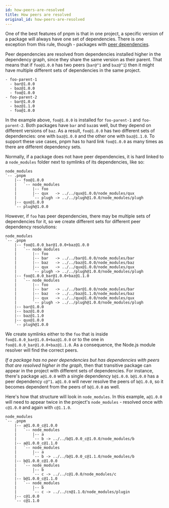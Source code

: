 ```yaml
---
id: how-peers-are-resolved
title: How peers are resolved
original_id: how-peers-are-resolved
---
```


One of the best features of pnpm is that in one project, a specific version of a
package will always have one set of dependencies. There is one exception from
this rule, though - packages with [peer dependencies].

[peer dependencies]: https://docs.npmjs.com/files/package.json#peerdependencies

Peer dependencies are resolved from dependencies installed higher in the
dependency graph, since they share the same version as their parent. That means
that if `foo@1.0.0` has two peers (`bar@^1` and `baz@^1`) then it might have
multiple different sets of dependencies in the same project.

```text
- foo-parent-1
  - bar@1.0.0
  - baz@1.0.0
  - foo@1.0.0
- foo-parent-2
  - bar@1.0.0
  - baz@1.1.0
  - foo@1.0.0
```

In the example above, `foo@1.0.0` is installed for `foo-parent-1` and
`foo-parent-2`. Both packages have `bar` and `baz`as well, but they depend on
different versions of `baz`. As a result, `foo@1.0.0` has two different sets of
dependencies: one with `baz@1.0.0` and the other one with `baz@1.1.0`. To
support these use cases, pnpm has to hard link `foo@1.0.0` as many times as
there are different dependency sets.

Normally, if a package does not have peer dependencies, it is hard linked to a
`node_modules` folder next to symlinks of its dependencies, like so:

```text
node_modules
`-- .pnpm
    |-- foo@1.0.0
    |   `-- node_modules
    |       |-- foo
    |       |-- qux   -> ../../qux@1.0.0/node_modules/qux
    |       `-- plugh -> ../../plugh@1.0.0/node_modules/plugh
    |-- qux@1.0.0
    `-- plugh@1.0.0
```

However, if `foo` has peer dependencies, there may be multiple sets of
dependencies for it, so we create different sets for different peer dependency
resolutions:

```text
node_modules
`-- .pnpm
    |-- foo@1.0.0_bar@1.0.0+baz@1.0.0
    |   `-- node_modules
    |       |-- foo
    |       |-- bar   -> ../../bar@1.0.0/node_modules/bar
    |       |-- baz   -> ../../baz@1.0.0/node_modules/baz
    |       |-- qux   -> ../../qux@1.0.0/node_modules/qux
    |       `-- plugh -> ../../plugh@1.0.0/node_modules/plugh
    |-- foo@1.0.0_bar@1.0.0+baz@1.1.0
    |   `-- node_modules
    |       |-- foo
    |       |-- bar   -> ../../bar@1.0.0/node_modules/bar
    |       |-- baz   -> ../../baz@1.1.0/node_modules/baz
    |       |-- qux   -> ../../qux@1.0.0/node_modules/qux
    |       `-- plugh -> ../../plugh@1.0.0/node_modules/plugh
    |-- bar@1.0.0
    |-- baz@1.0.0
    |-- baz@1.1.0
    |-- qux@1.0.0
    `-- plugh@1.0.0
```

We create symlinks either to the `foo` that is inside
`foo@1.0.0_bar@1.0.0+baz@1.0.0` or to the one in
`foo@1.0.0_bar@1.0.0+baz@1.1.0`.
As a consequence, the Node.js module resolver will find the correct peers.

*If a package has no peer dependencies but has dependencies with peers that are
resolved higher in the graph*, then that transitive package can appear in the
project with different sets of dependencies. For instance, there's package
`a@1.0.0` with a single dependency `b@1.0.0`. `b@1.0.0` has a peer dependency
`c@^1`. `a@1.0.0` will never resolve the peers of `b@1.0.0`, so it becomes
dependent from the peers of `b@1.0.0` as well.

Here's how that structure will look in `node_modules`. In this example,
`a@1.0.0` will need to appear twice in the project's `node_modules` - resolved
once with `c@1.0.0` and again with `c@1.1.0`.

```text
node_modules
`-- .pnpm
    |-- a@1.0.0_c@1.0.0
    |   `-- node_modules
    |       |-- a
    |       `-- b -> ../../b@1.0.0_c@1.0.0/node_modules/b
    |-- a@1.0.0_c@1.1.0
    |   `-- node_modules
    |       |-- a
    |       `-- b -> ../../b@1.0.0_c@1.1.0/node_modules/b
    |-- b@1.0.0_c@1.0.0
    |   `-- node_modules
    |       |-- b
    |       `-- c -> ../../c@1.0.0/node_modules/c
    |-- b@1.0.0_c@1.1.0
    |   `-- node_modules
    |       |-- b
    |       `-- c -> ../../cn@1.1.0/node_modules/plugin
    |-- c@1.0.0
    `-- c@1.1.0
```
